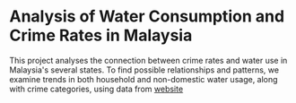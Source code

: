 # Analysis of Water Consumption and Crime Rates in Malaysia

This project analyses the connection between crime rates and water use in Malaysia's several states. To find possible relationships and patterns, we examine trends in both household and non-domestic water usage, along with crime categories, using data from [website](https://data.gov.my/)
